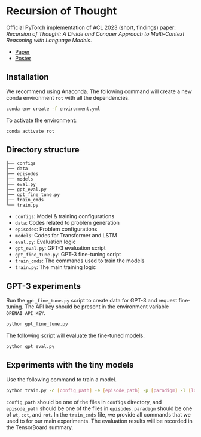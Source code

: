 # Recursion of Thought

Official PyTorch implementation of ACL 2023 (short, findings) paper: *Recursion of Thought: A Divide and Conquer Approach to Multi-Context Reasoning with Language Models*.

- [Paper](https://arxiv.org/abs/2306.06891)
- [Poster](https://soochanlee.com/img/rot/rot_poster.pdf)


## Installation

We recommend using Anaconda.
The following command will create a new conda environment `rot` with all the dependencies.
```bash
conda env create -f environment.yml
```

To activate the environment:
```bash
conda activate rot
```

## Directory structure
```
├── configs
├── data
├── episodes
├── models
├── eval.py
├── gpt_eval.py
├── gpt_fine_tune.py
├── train_cmds
└── train.py
```
- `configs`: Model & training configurations
- `data`: Codes related to problem generation
- `episodes`: Problem configurations
- `models`: Codes for Transformer and LSTM
- `eval.py`: Evaluation logic
- `gpt_eval.py`: GPT-3 evaluation script
- `gpt_fine_tune.py`: GPT-3 fine-tuning script
- `train_cmds`: The commands used to train the models
- `train.py`: The main training logic

## GPT-3 experiments

Run the `gpt_fine_tune.py` script to create data for GPT-3 and request fine-tuning.
The API key should be present in the environment variable `OPENAI_API_KEY`.
```bash
python gpt_fine_tune.py
```

The following script will evaluate the fine-tuned models.
```bash
python gpt_eval.py
```

## Experiments with the tiny models

Use the following command to train a model.
```bash
python train.py -c [config_path] -e [episode_path] -p [paradigm] -l [log_directory]
```
`config_path` should be one of the files in `configs` directory,
and `episode_path` should be one of the files in `episodes`.
`paradigm` should be one of `wt`, `cot`, and `rot`.
In the `train_cmds` file, we provide all commands that we used to for our main experiments.
The evaluation results will be recorded in the TensorBoard summary.

